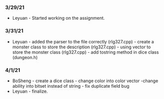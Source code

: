 ### 3/29/21
* Leyuan - Started working on the assignment.
### 3/31/21
* Leyuan - added the parser to the file correctly (rlg327.cpp)
         - create a monster class to store the description (rlg327.cpp)
         - using vector to store the monster class (rlg327.cpp)
         - add tostring method in dice class (dungeon.h)

### 4/1/21
* BoSheng - create a dice class
          - change color into color vector
          -change ability into bitset instead of string
          - fix duplicate field bug
* Leyuan  - finalize.
